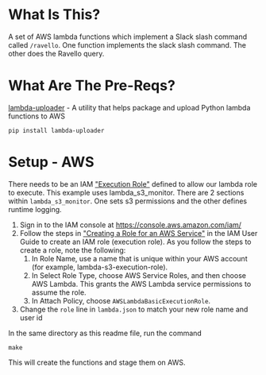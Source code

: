 # What Is This?
A set of AWS lambda functions which implement a Slack slash command called `/ravello`. One
function implements the slack slash command. The other does the Ravello query.


# What Are The Pre-Reqs?
[lambda-uploader][1] - A utility that helps package and upload Python lambda functions to AWS

```
pip install lambda-uploader
```

# Setup - AWS
There needs to be an IAM ["Execution Role"][2] defined to allow our lambda role to execute. This
example uses lambda_s3_monitor. There are 2 sections within `lambda_s3_monitor`.  One sets s3 permissions and the other defines runtime logging.

1. Sign in to the IAM console at https://console.aws.amazon.com/iam/
1. Follow the steps in ["Creating a Role for an AWS Service"][3] in the IAM User Guide to create an IAM role (execution role). As you follow the steps to create a role, note the following:
    1. In Role Name, use a name that is unique within your AWS account (for example, lambda-s3-execution-role).
    1. In Select Role Type, choose AWS Service Roles, and then choose AWS Lambda. This grants the AWS Lambda service permissions to assume the role.
    1. In Attach Policy, choose `AWSLambdaBasicExecutionRole`.
1. Change the `role` line in `lambda.json` to match your new role name and user id

In the same directory as this readme file, run the command
```
make
```

This will create the functions and stage them on AWS.

[1]: https://github.com/rackerlabs/lambda-uploader
[2]: https://docs.aws.amazon.com/lambda/latest/dg/intro-permission-model.html#lambda-intro-execution-role
[3]: http://docs.aws.amazon.com/IAM/latest/UserGuide/id_roles_create_for-service.html
